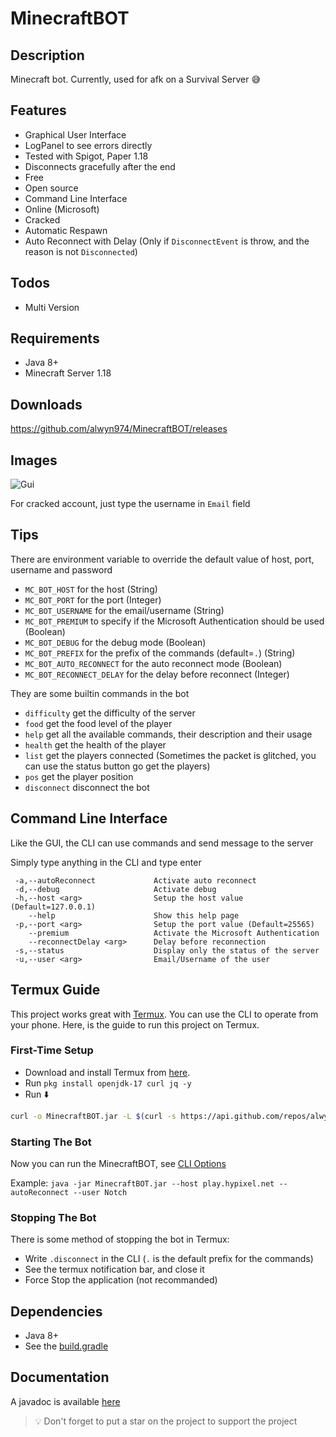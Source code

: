 # MinecraftBOT

## Description

Minecraft bot. Currently, used for afk on a Survival Server 😅

## Features

- Graphical User Interface
- LogPanel to see errors directly
- Tested with Spigot, Paper 1.18
- Disconnects gracefully after the end
- Free
- Open source
- Command Line Interface
- Online (Microsoft)
- Cracked
- Automatic Respawn
- Auto Reconnect with Delay (Only if `DisconnectEvent` is throw, and the reason is not `Disconnected`)

## Todos

- Multi Version

## Requirements

- Java 8+
- Minecraft Server 1.18

## Downloads

https://github.com/alwyn974/MinecraftBOT/releases

## Images

![Gui](https://i.imgur.com/g7isV6F.png)

For cracked account, just type the username in `Email` field

## Tips

There are environment variable to override the default value of host, port, username and password
- `MC_BOT_HOST` for the host (String)
- `MC_BOT_PORT` for the port (Integer)
- `MC_BOT_USERNAME` for the email/username (String)
- `MC_BOT_PREMIUM` to specify if the Microsoft Authentication should be used (Boolean)
- `MC_BOT_DEBUG` for the debug mode (Boolean)
- `MC_BOT_PREFIX` for the prefix of the commands (default=`.`) (String)
- `MC_BOT_AUTO_RECONNECT` for the auto reconnect mode (Boolean)
- `MC_BOT_RECONNECT_DELAY` for the delay before reconnect (Integer)

They are some builtin commands in the bot

- `difficulty` get the difficulty of the server
- `food` get the food level of the player
- `help` get all the available commands, their description and their usage
- `health` get the health of the player
- `list` get the players connected (Sometimes the packet is glitched, you can use the status button go get the players)
- `pos` get the player position
- `disconnect` disconnect the bot

## Command Line Interface

<p> Like the GUI, the CLI can use commands and send message to the server </p>
<p> Simply type anything in the CLI and type enter</p>

```
 -a,--autoReconnect             Activate auto reconnect
 -d,--debug                     Activate debug
 -h,--host <arg>                Setup the host value (Default=127.0.0.1)
    --help                      Show this help page
 -p,--port <arg>                Setup the port value (Default=25565)
    --premium                   Activate the Microsoft Authentication
    --reconnectDelay <arg>      Delay before reconnection
 -s,--status                    Display only the status of the server
 -u,--user <arg>                Email/Username of the user
```

## Termux Guide

This project works great with [Termux](https://termux.com/). You can use the CLI to operate from your phone. 
Here, is the guide to run this project on Termux. 

### First-Time Setup

* Download and install Termux from [here](https://termux.com/).
* Run `pkg install openjdk-17 curl jq -y`
* Run ⬇️
```bash
curl -o MinecraftBOT.jar -L $(curl -s https://api.github.com/repos/alwyn974/MinecraftBOT/releases/latest | jq -r ".assets[0].browser_download_url")
```

### Starting The Bot

Now you can run the MinecraftBOT, see [CLI Options](https://github.com/alwyn974/MinecraftBOT#command-line-interface)

Example: `java -jar MinecraftBOT.jar --host play.hypixel.net --autoReconnect --user Notch`

### Stopping The Bot

There is some method of stopping the bot in Termux:
- Write `.disconnect` in the CLI (`.` is the default prefix for the commands)
- See the termux notification bar, and close it
- Force Stop the application (not recommanded)

## Dependencies

* Java 8+
* See the [build.gradle](https://github.com/alwyn974/MinecraftBOT/blob/main/build.gradle)

## Documentation

A javadoc is available [here](https://alwyn974.github.io/MinecraftBOT)

> :bulb: Don't forget to put a star on the project to support the project
